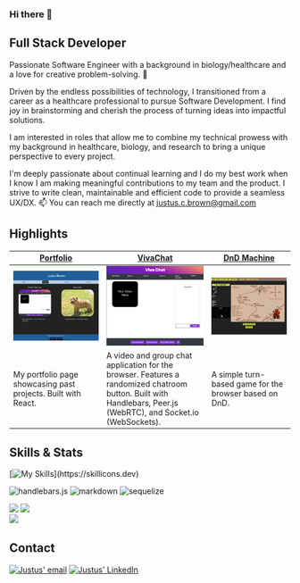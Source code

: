 ### Hi there 👋

## Full Stack Developer
Passionate Software Engineer with a background in biology/healthcare and a love for creative problem-solving. 🚀

Driven by the endless possibilities of technology, I transitioned from a career as a healthcare professional to pursue Software Development. I find joy in brainstorming and cherish the process of turning ideas into impactful solutions.

I am interested in roles that allow me to combine my technical prowess with my background in healthcare, biology, and research to bring a unique perspective to every project. 

I'm deeply passionate about continual learning and I do my best work when I know I am making meaningful contributions to my team and the product. I strive to write clean, maintainable and efficient code to provide a seamless UX/DX.
📫 You can reach me directly at justus.c.brown@gmail.com

## Highlights

| [Portfolio](https://brownj47.github.io/portfolio/)            | [VivaChat](https://vivachat.herokuapp.com/)                                                                                                                     | [DnD Machine](https://knight19jonathan.github.io/Adventure-Game-Project-/) |
| ------------------------------------------------------------- | --------------------------------------------------------------------------------------------------------------------------------------------------------------- | -------------------------------------------------------------------------- |
| ![Portolio Home Screen](./sshotport.png)                      | ![VivaChat Home Screen](./vivachat.png)                                                                                                                         | ![DnD Machine Home Screen](./dndMachine.png)                               |
| My portfolio page showcasing past projects. Built with React. | A video and group chat application for the browser. Features a randomized chatroom button. Built with Handlebars, Peer.js (WebRTC), and Socket.io (WebSockets). | A simple turn-based game for the browser based on DnD.                     |

## Skills & Stats

[![My Skills](https://skillicons.dev/icons?i=js,ts,aws,css,tailwind,bootstrap,bash,docker,jest,github,git,heroku,mongodb,mysql,dynamodb,nodejs,vscode,jquery,html,react,vue,)](https://skillicons.dev)

![handlebars.js](https://img.shields.io/badge/Handlebars.js-f0772b?style=for-the-badge&logo=handlebarsdotjs&logoColor=black)
![markdown](https://img.shields.io/badge/Markdown-000000?style=for-the-badge&logo=markdown&logoColor=white)
![sequelize](https://img.shields.io/badge/Sequelize-52B0E7?style=for-the-badge&logo=Sequelize&logoColor=white)

![](https://github-profile-summary-cards.vercel.app/api/cards/profile-details?username=brownj47&theme=vue)
![](https://github-readme-stats.vercel.app/api?username=brownj47)
<br>
![](https://github-readme-stats.vercel.app/api/top-langs/?username=brownj47)

## Contact

[![Justus' email](https://img.shields.io/badge/Gmail-D14836?style=for-the-badge&logo=gmail&logoColor=white)](mailto:justus.c.brown@gmail.com) [![Justus' LinkedIn](https://img.shields.io/badge/LinkedIn-0077B5?style=for-the-badge&logo=linkedin&logoColor=white)](https://www.linkedin.com/in/justus-b-8a1158108/)

<!--
**brownj47/brownj47** is a ✨ _special_ ✨ repository because its `README.md` (this file) appears on your GitHub profile.

Here are some ideas to get you started:

- 🔭 I’m currently working on ...
- 🌱 I’m currently learning ...
- 👯 I’m looking to collaborate on ...
- 🤔 I’m looking for help with ...
- 💬 Ask me about ...
- 📫 How to reach me: ...
- 😄 Pronouns: ...
- ⚡ Fun fact: ...
-->
